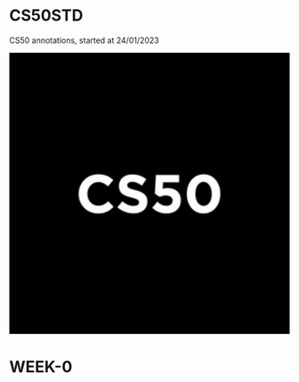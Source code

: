 # CS50STD
CS50 annotations, started at 24/01/2023

<img src="https://github.com/nullTyype/CS50STD/raw/master/CS50.jpg" width = "800">

# WEEK-0
